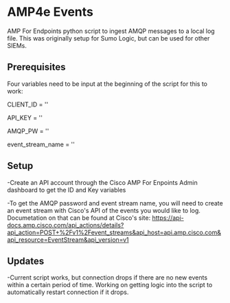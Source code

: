 # AMP4e Events
AMP For Endpoints python script to ingest AMQP messages to a local log file. This was originally setup for Sumo Logic, but can be used for other SIEMs.

## Prerequisites
Four variables need to be input at the beginning of the script for this to work:

CLIENT_ID = ''

API_KEY = ''

AMQP_PW = ''

event_stream_name = ''

## Setup
-Create an API account through the Cisco AMP For Enpoints Admin dashboard to get the ID and Key variables

-To get the AMQP password and event stream name, you will need to create an event stream with Cisco's API of the events you would like to log. Documetation on that can be found at Cisco's site: https://api-docs.amp.cisco.com/api_actions/details?api_action=POST+%2Fv1%2Fevent_streams&api_host=api.amp.cisco.com&api_resource=EventStream&api_version=v1

## Updates
-Current script works, but connection drops if there are no new events within a certain period of time. Working on getting logic into the script to automatically restart connection if it drops.
